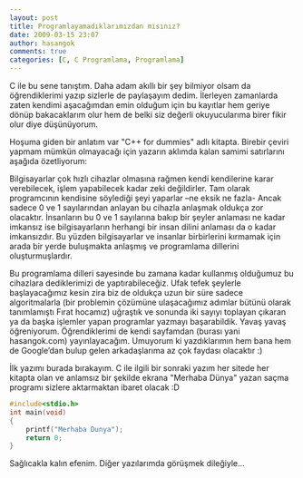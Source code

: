 ```yaml
---
layout: post
title: Programlayamadıklarımızdan mısınız?
date: 2009-03-15 23:07
author: hasangok
comments: true
categories: [C, C Programlama, Programlama]
---
```

C ile bu sene tanıştım. Daha adam akıllı bir şey bilmiyor olsam da öğrendiklerimi yazıp sizlerle de paylaşayım dedim. İlerleyen zamanlarda zaten kendimi aşacağımdan emin olduğum için bu kayıtlar hem geriye dönüp bakacaklarım olur hem de belki siz değerli okuyucularıma birer fikir olur diye düşünüyorum.

Hoşuma giden bir anlatım var  "C++ for dummies" adlı kitapta. Birebir çeviri yapmam mümkün olmayacağı için yazarın aklımda kalan samimi satırlarını aşağıda özetliyorum:

Bilgisayarlar çok hızlı cihazlar olmasına rağmen kendi kendilerine karar verebilecek, işlem yapabilecek kadar zeki değildirler. Tam olarak programcının kendisine söylediği şeyi yaparlar –ne eksik ne fazla- Ancak sadece 0 ve 1 sayılarından anlayan bu cihazla anlaşmak oldukça zor olacaktır. İnsanların bu 0 ve 1 sayılarına bakıp bir şeyler anlaması ne kadar imkansız ise bilgisayarların herhangi bir insan dilini anlaması da o kadar imkansızdır. Bu yüzden bilgisayarlar ve insanlar birbirlerini kırmamak için arada bir yerde buluşmakta anlaşmış ve programlama dillerini oluşturmuşlardır.

Bu programlama dilleri sayesinde bu zamana kadar kullanmış olduğumuz bu cihazlara dediklerimizi de yaptırabileceğiz. Ufak tefek şeylerle başlayacağımız kesin zira biz de oldukça uzun bir süre sadece algoritmalarla (bir problemin çözümüne ulaşacağımız adımlar bütünü olarak tanımlamıştı Fırat hocamız) uğraştık ve sonunda iki sayıyı toplayan çıkaran ya da başka işlemler yapan programlar yazmayı başarabildik. Yavaş yavaş öğreniyorum. Öğrendiklerimi de kendi sayfamdan (burası yani hasangok.com) yayınlayacağım. Umuyorum ki yazdıklarımın hem bana hem de Google’dan bulup gelen arkadaşlarıma az çok faydası olacaktır :)

İlk yazımı burada bırakayım. C ile ilgili bir sonraki yazım her sitede her kitapta olan ve anlamsız bir şekilde ekrana "Merhaba Dünya" yazan saçma programı sizlere aktarmaktan ibaret olacak :D

```c
#include<stdio.h>
int main(void)
{
	printf("Merhaba Dunya");
	return 0;
}
```
Sağlıcakla kalın efenim. Diğer yazılarımda görüşmek dileğiyle...
